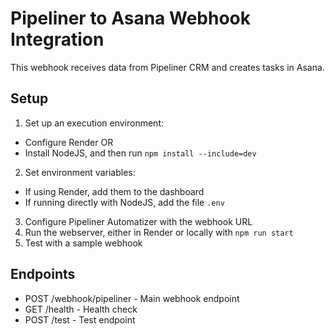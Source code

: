 # Pipeliner to Asana Webhook Integration

This webhook receives data from Pipeliner CRM and creates tasks in Asana.

## Setup
1. Set up an execution environment:
 - Configure Render OR
 - Install NodeJS, and then run `npm install --include=dev`
2. Set environment variables:
 - If using Render, add them to the dashboard
 - If running directly with NodeJS, add the file `.env`
3. Configure Pipeliner Automatizer with the webhook URL
4. Run the webserver, either in Render or locally with `npm run start`
5. Test with a sample webhook

## Endpoints
- POST /webhook/pipeliner - Main webhook endpoint
- GET /health - Health check
- POST /test - Test endpoint